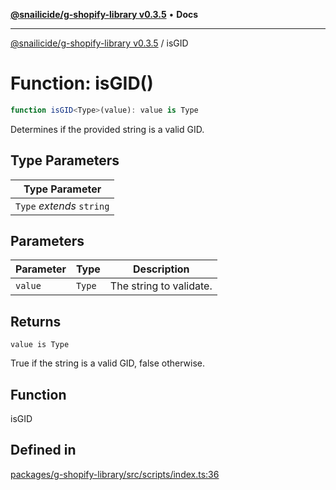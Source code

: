 [**@snailicide/g-shopify-library v0.3.5**](../README.md) • **Docs**

---

[@snailicide/g-shopify-library v0.3.5](../README.md) / isGID

# Function: isGID()

```ts
function isGID<Type>(value): value is Type
```

Determines if the provided string is a valid GID.

## Type Parameters

| Type Parameter            |
| ------------------------- |
| `Type` _extends_ `string` |

## Parameters

| Parameter | Type   | Description             |
| --------- | ------ | ----------------------- |
| `value`   | `Type` | The string to validate. |

## Returns

`value is Type`

True if the string is a valid GID, false otherwise.

## Function

isGID

## Defined in

[packages/g-shopify-library/src/scripts/index.ts:36](https://github.com/gbtunney/snailicide-monorepo/blob/master/packages/g-shopify-library/src/scripts/index.ts#L36)
